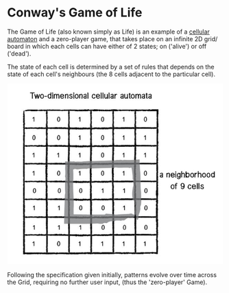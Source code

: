 # Conway's Game of Life

The Game of Life (also known simply as Life) is an example of a [cellular automaton][CA] and a zero-player game, that takes place on an infinite 2D grid/ board in which each cells can have either of 2 states; on ('alive') or off ('dead').

The state of each cell is determined by a set of rules that depends on the state of each cell's neighbours (the 8 cells adjacent to the particular cell).

![2D Cellular Automata](assets/2DCA.jpg)

Following the specification given initially, patterns evolve over time across the Grid, requiring no further user input, (thus the 'zero-player' Game).

## 

[CA]: <https://mathworld.wolfram.com/CellularAutomaton.html#:~:text=A%20cellular%20automaton%20is%20a,many%20time%20steps%20as%20desired.>
